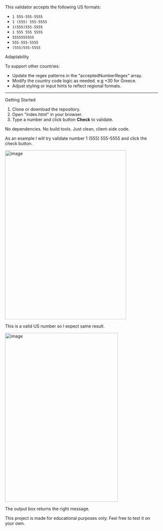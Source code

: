This validator accepts the following US formats:

- `1 555-555-5555`
- `1 (555) 555-5555`
- `1(555)555-5555`
- `1 555 555 5555`
- `5555555555`
- `555-555-5555`
- `(555)555-5555`

Adaptability

To support other countries:
- Update the regex patterns in the "acceptedNumberRegex" array.
- Modify the country code logic as needed. e.g +30 for Greece.
- Adjust styling or input hints to reflect regional formats.

---

Getting Started
1. Clone or download the repository.
2. Open "index.html" in your browser.
3. Type a number and click button **Check** to validate.

No dependencies. No build tools. Just clean, client-side code.

As an example I will try validate number 1 (555) 555-5555 and click the check button.

<img width="399" height="557" alt="image" src="https://github.com/user-attachments/assets/e64d2834-7e3d-4882-9f39-7d265f1a4d1f" />

This is a valid US number so I expect same result.

<img width="372" height="557" alt="image" src="https://github.com/user-attachments/assets/eb800bcd-4eae-426e-a0f7-174a832beb7f" />

The output box returns the right message.

This project is made for educational purposes only. Feel free to test it on your own.
